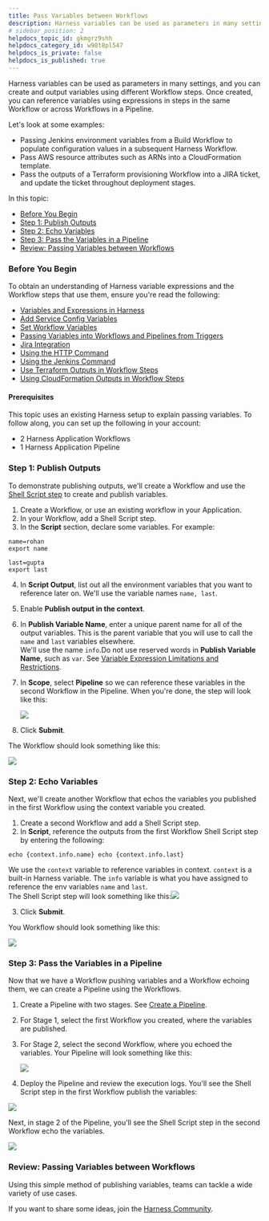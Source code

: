 ```yaml
---
title: Pass Variables between Workflows
description: Harness variables can be used as parameters in many settings, and you can create and output variables using different Workflow steps. Once created, you can reference variables using expressions in st…
# sidebar_position: 2
helpdocs_topic_id: gkmgrz9shh
helpdocs_category_id: w98t8pl547
helpdocs_is_private: false
helpdocs_is_published: true
---
```


Harness variables can be used as parameters in many settings, and you can create and output variables using different Workflow steps. Once created, you can reference variables using expressions in steps in the same Workflow or across Workflows in a Pipeline.

Let's look at some examples:

* Passing Jenkins environment variables from a Build Workflow to populate configuration values in a subsequent Harness Workflow.
* Pass AWS resource attributes such as ARNs into a CloudFormation template.
* Pass the outputs of a Terraform provisioning Workflow into a JIRA ticket, and update the ticket throughout deployment stages.

In this topic:

* [Before You Begin](#before_you_begin)
* [Step 1: Publish Outputs](#step_1_publish_outputs)
* [Step 2: Echo Variables](#step_2_echo_variables)
* [Step 3: Pass the Variables in a Pipeline](#step_3_pass_the_variables_in_a_pipeline)
* [Review: Passing Variables between Workflows](#review_passing_variables_between_workflows)

### Before You Begin

To obtain an understanding of Harness variable expressions and the Workflow steps that use them, ensure you're read the following:

* [Variables and Expressions in Harness](https://docs.harness.io/article/9dvxcegm90-variables)
* [Add Service Config Variables](../setup-services/add-service-level-config-variables.md)
* [Set Workflow Variables](../workflows/add-workflow-variables-new-template.md)
* [Passing Variables into Workflows and Pipelines from Triggers](passing-variable-into-workflows.md)
* [Jira Integration](../workflows/jira-integration.md)
* [Using the HTTP Command](../workflows/using-the-http-command.md)
* [Using the Jenkins Command](../workflows/using-the-jenkins-command.md)
* [Use Terraform Outputs in Workflow Steps](https://docs.harness.io/article/8p2ze4u25w-use-terraform-outputs-in-workflow-steps)
* [Using CloudFormation Outputs in Workflow Steps](https://docs.harness.io/article/ez8bgluqg5-using-cloudformation-outputs-in-workflow-steps)

#### Prerequisites

This topic uses an existing Harness setup to explain passing variables. To follow along, you can set up the following in your account:

* 2 Harness Application Workflows
* 1 Harness Application Pipeline

### Step 1: Publish Outputs

To demonstrate publishing outputs, we'll create a Workflow and use the [Shell Script step](../workflows/capture-shell-script-step-output.md) to create and publish variables.

1. Create a Workflow, or use an existing workflow in your Application.
2. In your Workflow, add a Shell Script step.
3. In the **Script** section, declare some variables. For example:  

```
name=rohan  
export name  
  
last=gupta  
export last
```
4. In **Script Output**, list out all the environment variables that you want to reference later on. We'll use the variable names `name, last`.
5. Enable **Publish output in the context**.
6. In **Publish Variable Name**, enter a unique parent name for all of the output variables. This is the parent variable that you will use to call the `name` and `last` variables elsewhere.  
We'll use the name `info`.Do not use reserved words in **Publish Variable Name**, such as `var`. See [Variable Expression Limitations and Restrictions](https://docs.harness.io/article/9ob3r6v9tg-variable-expression-name-restrictions).
7. In **Scope**, select **Pipeline** so we can reference these variables in the second Workflow in the Pipeline. When you're done, the step will look like this:

   ![](./static/how-to-pass-variables-between-workflows-00.png)
  
8. Click **Submit**.

The Workflow should look something like this:

![](./static/how-to-pass-variables-between-workflows-01.png)

### Step 2: Echo Variables

Next, we'll create another Workflow that echos the variables you published in the first Workflow using the context variable you created.

1. Create a second Workflow and add a Shell Script step.
2. In **Script**, reference the outputs from the first Workflow Shell Script step by entering the following:  
  

```
echo {context.info.name} echo {context.info.last}
```
We use the `context` variable to reference variables in context. `context` is a built-in Harness variable. The `info` variable is what you have assigned to reference the env variables `name` and `last`.  
The Shell Script step will look something like this:![](./static/how-to-pass-variables-between-workflows-02.png)


3. Click **Submit**.

You Workflow should look something like this:

![](./static/how-to-pass-variables-between-workflows-03.png)

### Step 3: Pass the Variables in a Pipeline

Now that we have a Workflow pushing variables and a Workflow echoing them, we can create a Pipeline using the Workflows.

1. Create a Pipeline with two stages. See [Create a Pipeline](../pipelines/pipeline-configuration.md).
2. For Stage 1, select the first Workflow you created, where the variables are published.
3. For Stage 2, select the second Workflow, where you echoed the variables. Your Pipeline will look something like this:

   ![](./static/how-to-pass-variables-between-workflows-04.png)


   
4. Deploy the Pipeline and review the execution logs. You'll see the Shell Script step in the first Workflow publish the variables:

![](./static/how-to-pass-variables-between-workflows-05.png)

Next, in stage 2 of the Pipeline, you'll see the Shell Script step in the second Workflow echo the variables.

![](./static/how-to-pass-variables-between-workflows-06.png)

### Review: Passing Variables between Workflows

Using this simple method of publishing variables, teams can tackle a wide variety of use cases.

If you want to share some ideas, join the [Harness Community](http://community.harness.io/).

